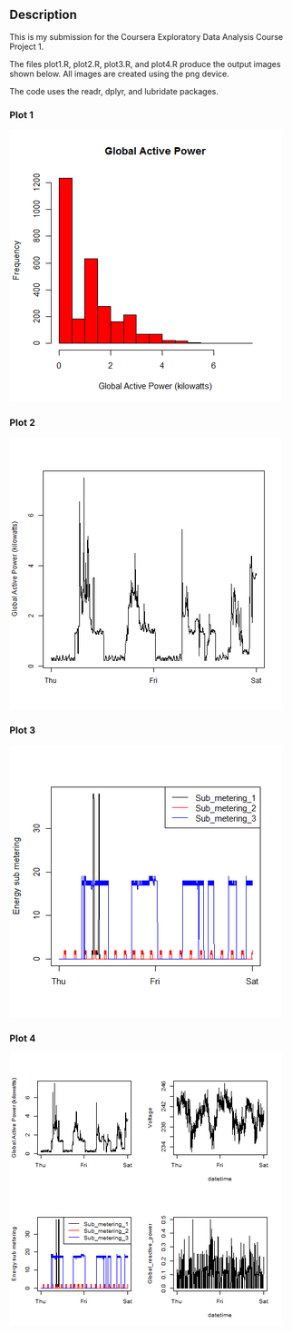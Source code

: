 ## Description

This is my submission for the Coursera Exploratory Data Analysis Course Project 1.

The files plot1.R, plot2.R, plot3.R, and plot4.R produce the output images shown below. All images are created using the png device.

The code uses the readr, dplyr, and lubridate packages.



### Plot 1

![plot1](plot1.png) 


### Plot 2

![plot2](plot2.png) 


### Plot 3

![plot3](plot3.png) 


### Plot 4

![plot4](plot4.png) 


